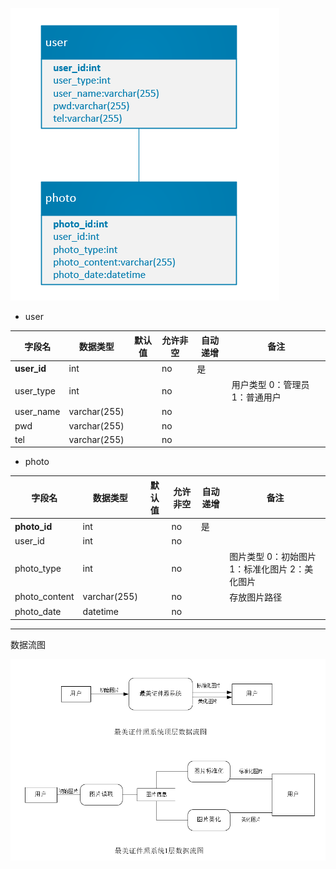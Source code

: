![](..\VISIO\2.png)

* user

| 字段名      | 数据类型     | 默认值 | 允许非空 | 自动递增 | 备注                           |
| ----------- | ------------ | ------ | -------- | -------- | ------------------------------ |
| **user_id** | int          |        | no       | 是       |                                |
| user_type   | int          |        | no       |          | 用户类型 0：管理员 1：普通用户 |
| user_name   | varchar(255) |        | no       |          |                                |
| pwd         | varchar(255) |        | no       |          |                                |
| tel         | varchar(255) |        | no       |          |                                |

* photo

| 字段名        | 数据类型     | 默认值 | 允许非空 | 自动递增 | 备注                                             |
| ------------- | ------------ | ------ | -------- | -------- | ------------------------------------------------ |
| **photo_id**  | int          |        | no       | 是       |                                                  |
| user_id       | int          |        | no       |          |                                                  |
| photo_type    | int          |        | no       |          | 图片类型 0：初始图片  1：标准化图片  2：美化图片 |
| photo_content | varchar(255) |        | no       |          | 存放图片路径                                     |
| photo_date    | datetime     |        | no       |          |                                                  |



***

数据流图

![](..\VISIO\3.png)
